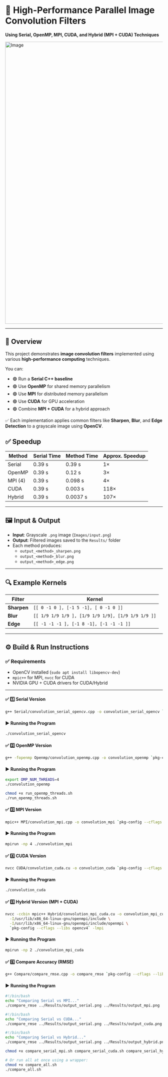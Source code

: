 # 📸 High-Performance Parallel Image Convolution Filters  
**Using Serial, OpenMP, MPI, CUDA, and Hybrid (MPI + CUDA) Techniques**

<img width="902" alt="Image" src="https://github.com/user-attachments/assets/af55a5d8-93dd-4a11-9b1e-b0af86134eae" />

---

## 🧩 Overview

This project demonstrates **image convolution filters** implemented using various **high-performance computing** techniques.

You can:
- 🟢 Run a **Serial C++ baseline**
- 🟢 Use **OpenMP** for shared memory parallelism
- 🟢 Use **MPI** for distributed memory parallelism
- 🟢 Use **CUDA** for GPU acceleration
- 🟢 Combine **MPI + CUDA** for a hybrid approach

✅ Each implementation applies common filters like **Sharpen**, **Blur**, and **Edge Detection** to a grayscale image using **OpenCV**.

## ✅ Speedup

| Method  | Serial Time | Method Time | Approx. Speedup |
| ------- | ----------- | ----------- | --------------- |
| Serial  | 0.39 s      | 0.39 s      | 1×              |
| OpenMP  | 0.39 s      | 0.12 s      | 3×              |
| MPI (4) | 0.39 s      | 0.098 s     | 4×              |
| CUDA    | 0.39 s      | 0.003 s     | 118×            |
| Hybrid  | 0.39 s      | 0.0037 s    | 107×            |


---

## 🖼️ Input & Output

- **Input**: Grayscale `.png` image (`Images/input.png`)
- **Output**: Filtered images saved to the `Results/` folder
- Each method produces:
  - `output_<method>_sharpen.png`
  - `output_<method>_blur.png`
  - `output_<method>_edge.png`

---

## 🔍 Example Kernels

| Filter | Kernel |
|--------|--------|
| **Sharpen** | `[[ 0 -1 0 ], [-1 5 -1], [ 0 -1 0 ]]` |
| **Blur**    | `[[ 1/9 1/9 1/9 ], [1/9 1/9 1/9], [1/9 1/9 1/9 ]]` |
| **Edge**    | `[[ -1 -1 -1 ], [-1 8 -1], [-1 -1 -1 ]]` |

---

## ⚙️ Build & Run Instructions

### ✅ Requirements

- OpenCV installed (`sudo apt install libopencv-dev`)
- `mpic++` for MPI, `nvcc` for CUDA
- NVIDIA GPU + CUDA drivers for CUDA/Hybrid

---




#### ✅ 1️⃣ Serial Version
```bash
g++ Serial/convolution_serial_opencv.cpp -o convolution_serial_opencv `pkg-config --cflags --libs opencv4`
````

#### ▶️ Running the Program
```bash
./convolution_serial_opencv
````
#### ✅ 2️⃣ OpenMP Version
```bash
g++ -fopenmp Openmp/convolution_openmp.cpp -o convolution_openmp `pkg-config --cflags --libs opencv4`
````

#### ▶️ Running the Program
```bash
export OMP_NUM_THREADS=4
./convolution_openmp
````
```bash
chmod +x run_openmp_threads.sh
./run_openmp_threads.sh
````

#### ✅ 3️⃣ MPI Version
```bash
mpic++ MPI/convolution_mpi.cpp -o convolution_mpi `pkg-config --cflags --libs opencv4`
````

#### ▶️ Running the Program
```bash
mpirun -np 4 ./convolution_mpi
````

#### ✅ 4️⃣ CUDA Version
```bash
nvcc CUDA/convolution_cuda.cu -o convolution_cuda `pkg-config --cflags --libs opencv4` -Xcudafe "--diag_suppress=611"
````

#### ▶️ Running the Program
```bash
./convolution_cuda
````

#### ✅ 5️⃣ Hybrid Version (MPI + CUDA)
```bash
nvcc -ccbin mpic++ Hybrid/convolution_mpi_cuda.cu -o convolution_mpi_cuda \
  -I/usr/lib/x86_64-linux-gnu/openmpi/include \
  -I/usr/lib/x86_64-linux-gnu/openmpi/include/openmpi \
  `pkg-config --cflags --libs opencv4` -lmpi
````

#### ▶️ Running the Program
```bash
mpirun -np 2 ./convolution_mpi_cuda
````

#### ✅ 6️⃣ Compare Accuracy (RMSE)
```bash
g++ Compare/compare_rmse.cpp -o compare_rmse `pkg-config --cflags --libs opencv4`
````

#### ▶️ Running the Program
```bash
#!/bin/bash
echo "Comparing Serial vs MPI..."
./compare_rmse ../Results/output_serial.png ../Results/output_mpi.png
````
```bash
#!/bin/bash
echo "Comparing Serial vs CUDA..."
./compare_rmse ../Results/output_serial.png ../Results/output_cuda.png
````
```bash
#!/bin/bash
echo "Comparing Serial vs Hybrid..."
./compare_rmse ../Results/output_serial.png ../Results/output_hybrid.png
````
```bash
chmod +x compare_serial_mpi.sh compare_serial_cuda.sh compare_serial_hybrid.sh

# Or run all at once using a wrapper:
chmod +x compare_all.sh
./compare_all.sh
````
````
